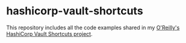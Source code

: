 # hashicorp-vault-shortcuts
This repository includes all the code examples shared in my [O'Reilly's HashiCorp Vault Shortcuts project](https://learning.oreilly.com/playlists/43302d64-6575-4e1a-94c5-9685e73c67c5/?utm_medium=email&utm_source=platform+b2b&utm_campaign=eng+sc&utm_content=notify+20240907).
